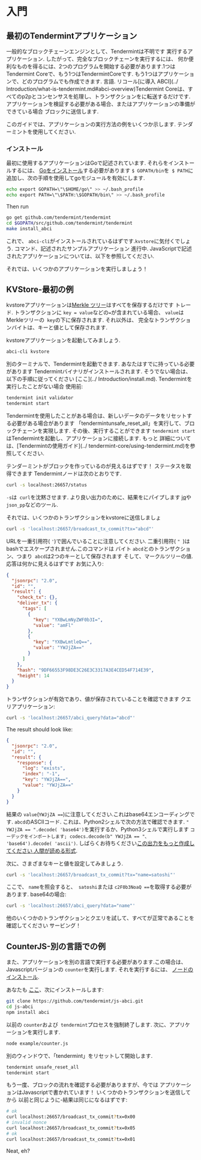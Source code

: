# 入門

## 最初のTendermintアプリケーション

一般的なブロックチェーンエンジンとして、Tendermintは不明です
実行するアプリケーション. したがって、完全なブロックチェーンを実行するには、
何か便利なものを得るには、2つのプログラムを開始する必要があります.1つはTendermint Coreで、もう1つはTendermintCoreです.
もう1つはアプリケーションで、どのプログラムでも作成できます.
言語. リコール[に導入
ABCI](../ Introduction/what-is-tendermint.md#abci-overview)Tendermint Coreは、すべてのp2pとコンセンサスを処理し、トランザクションをに転送するだけです.
アプリケーションを検証する必要がある場合、またはアプリケーションの準備ができている場合
ブロックに送信します.

このガイドでは、アプリケーションの実行方法の例をいくつか示します.
テンダーミントを使用してください.

### インストール

最初に使用するアプリケーションはGoで記述されています. それらをインストールするには、
[Goをインストール](https://golang.org/doc/install)する必要があります
`$ GOPATH/bin`を` $ PATH`に追加し、次の手順を使用してgoモジュールを有効にします.

```bash
echo export GOPATH=\"\$HOME/go\" >> ~/.bash_profile
echo export PATH=\"\$PATH:\$GOPATH/bin\" >> ~/.bash_profile
```

Then run

```sh
go get github.com/tendermint/tendermint
cd $GOPATH/src/github.com/tendermint/tendermint
make install_abci
```

これで、 `abci-cli`がインストールされているはずです.`kvstore`に気付くでしょう.
コマンド、記述されたサンプルアプリケーション
進行中. JavaScriptで記述されたアプリケーションについては、以下を参照してください.

それでは、いくつかのアプリケーションを実行しましょう！

## KVStore-最初の例


kvstoreアプリケーションは[Merkle
ツリー](https://en.wikipedia.org/wiki/Merkle_tree)はすべてを保存するだけです
トレード. トランザクションに `key = value`などの` = `が含まれている場合、
`value`はMerkleツリーの` key`の下に保存されます. それ以外は、
完全なトランザクションバイトは、キーと値として保存されます.

kvstoreアプリケーションを起動してみましょう.

```sh
abci-cli kvstore
```

別のターミナルで、Tendermintを起動できます. あなたはすでに持っている必要があります
Tendermintバイナリがインストールされます. そうでない場合は、以下の手順に従ってください
[ここ](../ Introduction/install.md). Tendermintを実行したことがない場合
使用前:

```sh
tendermint init validator
tendermint start
```

Tendermintを使用したことがある場合は、新しいデータのデータをリセットする必要がある場合があります
「tendermintunsafe_reset_all」を実行して、ブロックチェーンを実現します. その後、実行することができます
`tendermint start`はTendermintを起動し、アプリケーションに接続します. もっと
詳細については、[Tendermintの使用ガイド](../ tendermint-core/using-tendermint.md)を参照してください.

テンダーミントがブロックを作っているのが見えるはずです！ ステータスを取得できます
Tendermintノードは次のとおりです.

```sh
curl -s localhost:26657/status
```

`-s`は` curl`を沈黙させます. より良い出力のために、結果をにパイプします
[jq](https://stedolan.github.io/jq/)や `json_pp`などのツール.

それでは、いくつかのトランザクションをkvstoreに送信しましょ

```sh
curl -s 'localhost:26657/broadcast_tx_commit?tx="abcd"'
```

URLを一重引用符( `'`)で囲んでいることに注意してください.
二重引用符( `" `)はbashでエスケープされません.このコマンドは
バイト `abcd`とのトランザクション、つまり` abcd`は2つのキーとして保存されます
そして、マークルツリーの値. 応答は何かに見えるはずです
お気に入り:

```json
{
  "jsonrpc": "2.0",
  "id": "",
  "result": {
    "check_tx": {},
    "deliver_tx": {
      "tags": [
        {
          "key": "YXBwLmNyZWF0b3I=",
          "value": "amFl"
        },
        {
          "key": "YXBwLmtleQ==",
          "value": "YWJjZA=="
        }
      ]
    },
    "hash": "9DF66553F98DE3C26E3C3317A3E4CED54F714E39",
    "height": 14
  }
}
```

トランザクションが有効であり、値が保存されていることを確認できます
クエリアプリケーション:

```sh
curl -s 'localhost:26657/abci_query?data="abcd"'
```

The result should look like:

```json
{
  "jsonrpc": "2.0",
  "id": "",
  "result": {
    "response": {
      "log": "exists",
      "index": "-1",
      "key": "YWJjZA==",
      "value": "YWJjZA=="
    }
  }
}
```

結果の `value`(` YWJjZA == `)に注意してください.これはbase64エンコーディングです.
`abcd`のASCIIコード. これは、Python2シェルで次の方法で確認できます.
`" YWJjZA == ".decode( 'base64')`を実行するか、Python3シェルで実行します
`コーデックをインポートします; codecs.decode(b" YWJjZA == "、 'base64').decode( 'ascii')`.
しばらくお待ちください[この出力をもっと作成してください
人間が読める形式](https://github.com/tendermint/tendermint/issues/1794).

次に、さまざまなキーと値を設定してみましょう.

```sh
curl -s 'localhost:26657/broadcast_tx_commit?tx="name=satoshi"'
```

ここで、 `name`を照会すると、` satoshi`または `c2F0b3NoaQ ==`を取得する必要があります.
base64の場合:

```sh
curl -s 'localhost:26657/abci_query?data="name"'
```

他のいくつかのトランザクションとクエリを試して、すべてが正常であることを確認してください
サービング！


## CounterJS-別の言語での例

また、アプリケーションを別の言語で実行する必要があります.この場合は、
Javascriptバージョンの `counter`を実行します. それを実行するには、
[ノードのインストール](https://nodejs.org/en/download/).

あなたも
[ここ](https://github.com/tendermint/js-abci)、次にインストールします:

```sh
git clone https://github.com/tendermint/js-abci.git
cd js-abci
npm install abci
```

以前の `counter`および` tendermint`プロセスを強制終了します. 次に、アプリケーションを実行します.

```sh
node example/counter.js
```

別のウィンドウで、「tendermint」をリセットして開始します.

```sh
tendermint unsafe_reset_all
tendermint start
```

もう一度、ブロックの流れを確認する必要がありますが、今では
アプリケーションはJavascriptで書かれています！ いくつかのトランザクションを送信してから
以前と同じように-結果は同じになるはずです:

```sh
# ok
curl localhost:26657/broadcast_tx_commit?tx=0x00
# invalid nonce
curl localhost:26657/broadcast_tx_commit?tx=0x05
# ok
curl localhost:26657/broadcast_tx_commit?tx=0x01
```

Neat, eh?

